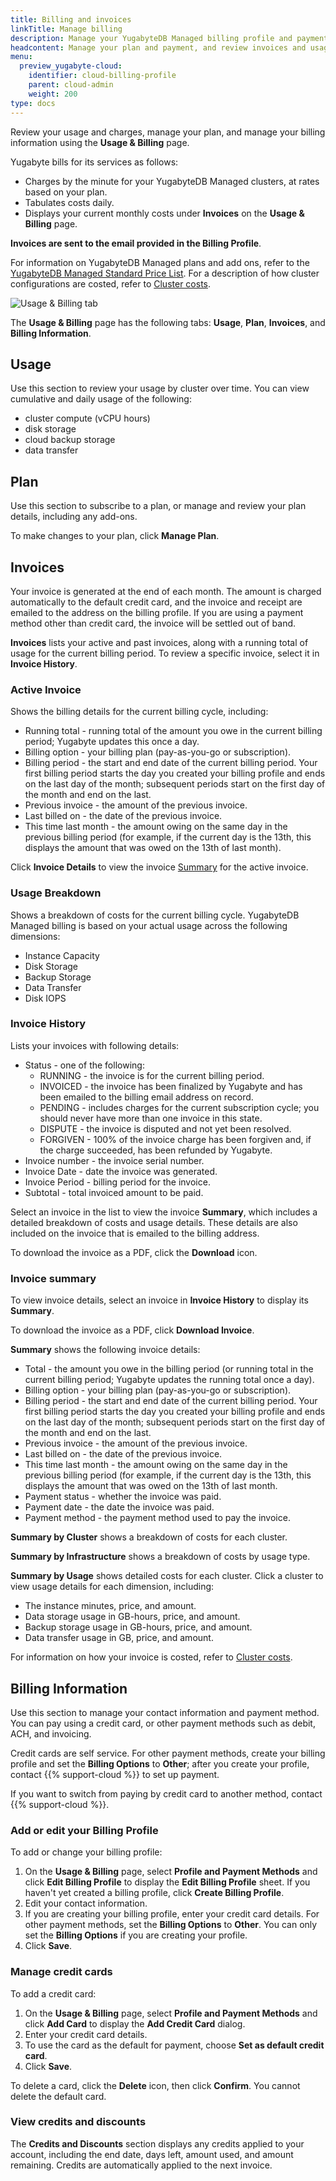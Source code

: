 ```yaml
---
title: Billing and invoices
linkTitle: Manage billing
description: Manage your YugabyteDB Managed billing profile and payment methods and view invoices.
headcontent: Manage your plan and payment, and review invoices and usage
menu:
  preview_yugabyte-cloud:
    identifier: cloud-billing-profile
    parent: cloud-admin
    weight: 200
type: docs
---
```


Review your usage and charges, manage your plan, and manage your billing information using the **Usage & Billing** page.

Yugabyte bills for its services as follows:

- Charges by the minute for your YugabyteDB Managed clusters, at rates based on your plan.
- Tabulates costs daily.
- Displays your current monthly costs under **Invoices** on the **Usage & Billing** page.

**Invoices are sent to the email provided in the Billing Profile**.

For information on YugabyteDB Managed plans and add ons, refer to the [YugabyteDB Managed Standard Price List](https://www.yugabyte.com/yugabyte-cloud-standard-price-list/). For a description of how cluster configurations are costed, refer to [Cluster costs](../cloud-billing-costs/).

![Usage & Billing tab](/images/yb-cloud/cloud-admin-billing.png)

The **Usage & Billing** page has the following tabs: **Usage**, **Plan**, **Invoices**, and **Billing Information**.

## Usage

Use this section to review your usage by cluster over time. You can view cumulative and daily usage of the following:

- cluster compute (vCPU hours)
- disk storage
- cloud backup storage
- data transfer

## Plan

Use this section to subscribe to a plan, or manage and review your plan details, including any add-ons.

To make changes to your plan, click **Manage Plan**.

## Invoices

Your invoice is generated at the end of each month. The amount is charged automatically to the default credit card, and the invoice and receipt are emailed to the address on the billing profile. If you are using a payment method other than credit card, the invoice will be settled out of band.

**Invoices** lists your active and past invoices, along with a running total of usage for the current billing period. To review a specific invoice, select it in **Invoice History**.

### Active Invoice

Shows the billing details for the current billing cycle, including:

- Running total - running total of the amount you owe in the current billing period; Yugabyte updates this once a day.
- Billing option - your billing plan (pay-as-you-go or subscription).
- Billing period - the start and end date of the current billing period. Your first billing period starts the day you created your billing profile and ends on the last day of the month; subsequent periods start on the first day of the month and end on the last.
- Previous invoice - the amount of the previous invoice.
- Last billed on - the date of the previous invoice.
- This time last month - the amount owing on the same day in the previous billing period (for example, if the current day is the 13th, this displays the amount that was owed on the 13th of last month).

Click **Invoice Details** to view the invoice [Summary](#invoice-summary) for the active invoice.

### Usage Breakdown

Shows a breakdown of costs for the current billing cycle. YugabyteDB Managed billing is based on your actual usage across the following dimensions:

- Instance Capacity
- Disk Storage
- Backup Storage
- Data Transfer
- Disk IOPS

### Invoice History

Lists your invoices with following details:

- Status - one of the following:
  - RUNNING - the invoice is for the current billing period.
  - INVOICED - the invoice has been finalized by Yugabyte and has been emailed to the billing email address on record.
  - PENDING - includes charges for the current subscription cycle; you should never have more than one invoice in this state.
  - DISPUTE - the invoice is disputed and not yet been resolved.
  - FORGIVEN - 100% of the invoice charge has been forgiven and, if the charge succeeded, has been refunded by Yugabyte.
- Invoice number - the invoice serial number.
- Invoice Date - date the invoice was generated.
- Invoice Period - billing period for the invoice.
- Subtotal - total invoiced amount to be paid.

Select an invoice in the list to view the invoice **Summary**, which includes a detailed breakdown of costs and usage details. These details are also included on the invoice that is emailed to the billing address.

To download the invoice as a PDF, click the **Download** icon.

### Invoice summary

To view invoice details, select an invoice in **Invoice History** to display its **Summary**.

To download the invoice as a PDF, click **Download Invoice**.

**Summary** shows the following invoice details:

- Total - the amount you owe in the billing period (or running total in the current billing period; Yugabyte updates the running total once a day).
- Billing option - your billing plan (pay-as-you-go or subscription).
- Billing period - the start and end date of the current billing period. Your first billing period starts the day you created your billing profile and ends on the last day of the month; subsequent periods start on the first day of the month and end on the last.
- Previous invoice - the amount of the previous invoice.
- Last billed on - the date of the previous invoice.
- This time last month - the amount owing on the same day in the previous billing period (for example, if the current day is the 13th, this displays the amount that was owed on the 13th of last month.
- Payment status - whether the invoice was paid.
- Payment date - the date the invoice was paid.
- Payment method - the payment method used to pay the invoice.

**Summary by Cluster** shows a breakdown of costs for each cluster.

**Summary by Infrastructure** shows a breakdown of costs by usage type.

**Summary by Usage** shows detailed costs for each cluster. Click a cluster to view usage details for each dimension, including:

- The instance minutes, price, and amount.
- Data storage usage in GB-hours, price, and amount.
- Backup storage usage in GB-hours, price, and amount.
- Data transfer usage in GB, price, and amount.

For information on how your invoice is costed, refer to [Cluster costs](../cloud-billing-costs/).

## Billing Information

Use this section to manage your contact information and payment method. You can pay using a credit card, or other payment methods such as debit, ACH, and invoicing.

Credit cards are self service. For other payment methods, create your billing profile and set the **Billing Options** to **Other**; after you create your profile, contact {{% support-cloud %}} to set up payment.

If you want to switch from paying by credit card to another method, contact {{% support-cloud %}}.

### Add or edit your Billing Profile

To add or change your billing profile:

1. On the **Usage & Billing** page, select **Profile and Payment Methods** and click **Edit Billing Profile** to display the **Edit Billing Profile** sheet. If you haven't yet created a billing profile, click **Create Billing Profile**.
1. Edit your contact information.
1. If you are creating your billing profile, enter your credit card details. For other payment methods, set the **Billing Options** to **Other**. You can only set the **Billing Options** if you are creating your profile.
1. Click **Save**.

### Manage credit cards

To add a credit card:

1. On the **Usage & Billing** page, select **Profile and Payment Methods** and click **Add Card** to display the **Add Credit Card** dialog.
1. Enter your credit card details.
1. To use the card as the default for payment, choose **Set as default credit card**.
1. Click **Save**.

To delete a card, click the **Delete** icon, then click **Confirm**. You cannot delete the default card.

### View credits and discounts

The **Credits and Discounts** section displays any credits applied to your account, including the end date, days left, amount used, and amount remaining. Credits are automatically applied to the next invoice.
